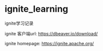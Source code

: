 # ignite_learning
ignite学习记录

ignite 客户端url:
https://dbeaver.io/download/

ignite homepage:
https://ignite.apache.org/
